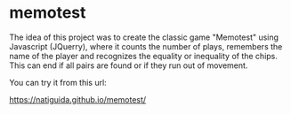 # memotest

The idea of this project was to create the classic game "Memotest" using Javascript (JQuerry), where it counts the number of plays, remembers the name of the player and recognizes the equality or inequality of the chips. This can end if all pairs are found or if they run out of movement.

You can try it from this url:

https://natiguida.github.io/memotest/
